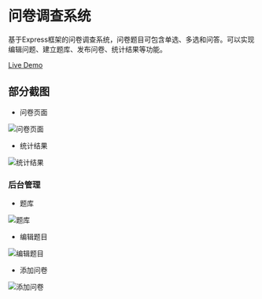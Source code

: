# 问卷调查系统

基于Express框架的问卷调查系统，问卷题目可包含单选、多选和问答。可以实现编辑问题、建立题库、发布问卷、统计结果等功能。

[Live Demo](https://polar-escarpment-7201.herokuapp.com/questionnaire/566455a69c390da81276246f)

## 部分截图

- 问卷页面

![问卷页面](https://raw.githubusercontent.com/LiangCY/questionnaire/master/screenshots/index.jpg)

- 统计结果

![统计结果](https://raw.githubusercontent.com/LiangCY/questionnaire/master/screenshots/statistics.jpg)


### 后台管理

- 题库

![题库](https://raw.githubusercontent.com/LiangCY/questionnaire/master/screenshots/questions.jpg)

- 编辑题目

![编辑题目](https://raw.githubusercontent.com/LiangCY/questionnaire/master/screenshots/question.jpg)

- 添加问卷

![添加问卷](https://raw.githubusercontent.com/LiangCY/questionnaire/master/screenshots/questionnaire.jpg)

